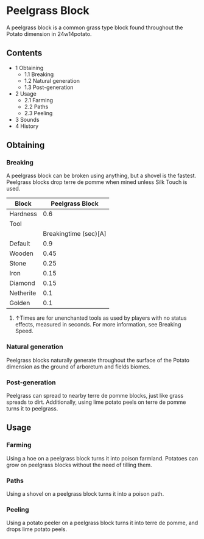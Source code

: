 # Peelgrass Block
A peelgrass block is a common grass type block found throughout the Potato dimension in 24w14potato.

## Contents
- 1 Obtaining
	- 1.1 Breaking
	- 1.2 Natural generation
	- 1.3 Post-generation
- 2 Usage
	- 2.1 Farming
	- 2.2 Paths
	- 2.3 Peeling
- 3 Sounds
- 4 History

## Obtaining
### Breaking
A peelgrass block can be broken using anything, but a shovel is the fastest. Peelgrass blocks drop terre de pomme when mined unless Silk Touch is used.

| Block     | Peelgrass Block       |
|-----------|-----------------------|
| Hardness  | 0.6                   |
| Tool      |                       |
|           | Breakingtime (sec)[A] |
| Default   | 0.9                   |
| Wooden    | 0.45                  |
| Stone     | 0.25                  |
| Iron      | 0.15                  |
| Diamond   | 0.15                  |
| Netherite | 0.1                   |
| Golden    | 0.1                   |

1. ↑Times are for unenchanted tools as used by players with no status effects, measured in seconds. For more information, see Breaking Speed.

### Natural generation
Peelgrass blocks naturally generate throughout the surface of the Potato dimension as the ground of arboretum and fields biomes.

### Post-generation
Peelgrass can spread to nearby terre de pomme blocks, just like grass spreads to dirt. Additionally, using lime potato peels on terre de pomme turns it to peelgrass.

## Usage
### Farming
Using a hoe on a peelgrass block turns it into poison farmland. Potatoes can grow on peelgrass blocks without the need of tilling them.

### Paths
Using a shovel on a peelgrass block turns it into a poison path.

### Peeling
Using a potato peeler on a peelgrass block turns it into terre de pomme, and drops lime potato peels.


